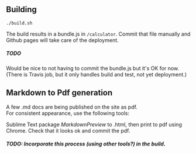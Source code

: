## Building

`./build.sh`

The build results in a bundle.js in `/calculator`.
Commit that file manually and Github pages will take care of the deployment.

##### TODO

Would be nice to not having to commit the bundle.js but it's OK for now.
(There is Travis job, but it only handles build and test, not yet deployment.)

## Markdown to Pdf generation

A few .md docs are being published on the site as pdf.  
For consistent appearance, use the following tools:

Sublime Text package _MarkdownPreview_ to .html, then print to pdf using Chrome.
Check that it looks ok and commit the pdf.

##### TODO: Incorporate this process (using other tools?) in the build.
